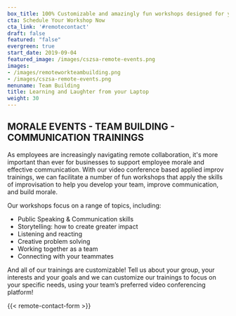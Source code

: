 ```yaml
---
box_title: 100% Customizable and amazingly fun workshops designed for your team.
cta: Schedule Your Workshop Now
cta_link: '#remotecontact'
draft: false
featured: "false"
evergreen: true
start_date: 2019-09-04
featured_image: /images/cszsa-remote-events.png
images:
- /images/remoteworkteambuilding.png
- /images/cszsa-remote-events.png
menuname: Team Building
title: Learning and Laughter from your Laptop
weight: 30
---
```


## MORALE EVENTS - TEAM BUILDING - COMMUNICATION TRAININGS

As employees are increasingly navigating remote collaboration, it's more important than ever for businesses to support employee morale and effective communication. With our video conference based applied improv trainings, we can facilitate a number of fun workshops that apply the skills of improvisation to help you develop your team, improve communication, and build morale.


Our workshops focus on a range of topics, including:
- Public Speaking & Communication skills
- Storytelling: how to create greater impact
- Listening and reacting
- Creative problem solving
- Working together as a team
- Connecting with your teammates

And all of our trainings are customizable! Tell us about your group, your interests and your goals and we can customize our trainings to focus on your specific needs, using your team’s preferred video conferencing platform!

{{< remote-contact-form >}}
